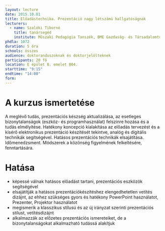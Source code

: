 ```yaml
---
layout: lecture
date: 2015.10.01
title: Előadástechnika. Prezentáció nagy létszámú hallgatóságnak
lecturers:
  - name: Szalóki Tiborné
    title: tanársegéd
    institute: Műszaki Pedagógia Tanszék, BME Gazdaság- és Társadalomtudományi Kar
phdla: 1072
duration: 5 óra
schools: összes
audience: doktoranduszoknak és doktorjelölteknek
participants: 20 fő
location: E épület 8. emelet 804.
starttime: "9:15"
endtime: "14:00"
form: 
---
```


# A kurzus ismertetése

A meglévő tudás, prezentációs készség aktualizálása, az esetleges bizonytalanságok (eszköz- és programhasználat) felszínre hozása és a tudás elmélyítése. Hatékony koncepció kialakítása az előadás tervezést és a kísérő elektronikus prezentáció készítését tekintve, analóg és digitális technikák segítségével. Hatásos prezentációs technikák elsajátítása. Időmenedzsment. Módszerek a közönség figyelmének felkeltésére, fenntartására. 

# Hatása

* képessé válnak hatásos előadást tartani, prezentációs eszközök segítségével
* elsajátítják a hatásos prezentációkészítéshez elengedhetetlen vetítés dizájnt, az ehhez szükséges gyors és hatékony PowerPoint használatot, Prezenter, Projektor használatot
* megismerik a klasszikus stílusú és az új irányzat szerinti prezentációs stílust, vetítésdizájnt
* alkalmazzák az előzetes prezentációs ismereteiket, de a bizonytalanságokat alkalmazható tudássá alakítjuk
